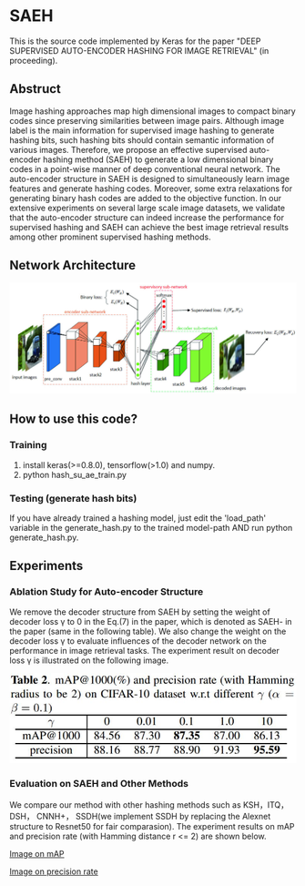 ﻿# SAEH

This is the source code implemented by Keras for the paper "DEEP SUPERVISED AUTO-ENCODER HASHING FOR IMAGE RETRIEVAL" (in proceeding).

## Abstruct
Image hashing approaches map high dimensional images to compact binary codes since preserving similarities between image pairs. Although image label is the main information for supervised image hashing to generate hashing bits, such hashing bits should contain semantic information of various images. Therefore, we propose an effective supervised auto-encoder hashing method (SAEH) to generate a low dimensional binary codes in a point-wise manner of deep conventional neural network. The auto-encoder structure in SAEH is designed to simultaneously learn image features and generate hashing codes. Moreover, some extra relaxations for
generating binary hash codes are added to the objective function.  In our extensive experiments on several large scale image datasets, we validate that the auto-encoder structure can indeed increase the performance for supervised hashing and SAEH can achieve the best image retrieval results among other prominent supervised hashing methods.


## Network Architecture
![Image on decoder loss](https://github.com/tangsanli5201/SAEH/blob/master/image/SAEH_architecture.jpg)

## How to use this code?
### Training
1. install keras(>=0.8.0), tensorflow(>1.0) and numpy.
2. python hash_su_ae_train.py


### Testing (generate hash bits)
If you have already trained a hashing model, just edit the 'load_path' variable in the generate_hash.py to the trained model-path AND run
python generate_hash.py.

## Experiments
### Ablation Study for Auto-encoder Structure
We remove the decoder structure from SAEH by setting the weight of decoder loss γ to 0 in the Eq.(7) in the paper, which is denoted as SAEH- in the paper (same in the following table). We also change the weight on the decoder loss γ to evaluate influences of the decoder network on the performance in image retrieval tasks. The experiment result on decoder loss γ is illustrated on the following image.

![Image on decoder loss](https://github.com/tangsanli5201/SAEH/blob/master/image/table2.JPG)


###  Evaluation on SAEH and Other Methods
We compare our method with other hashing methods such as KSH，ITQ，DSH， CNNH+， SSDH(we implement SSDH by replacing the Alexnet structure to Resnet50 for fair comparasion). The experiment results on mAP and precision rate (with Hamming distance r <= 2) are shown below.

[Image on mAP](https://github.com/tangsanli5201/SAEH/blob/master/image/UT-ZAP50K_pr.jpg)

[Image on precision rate](https://github.com/tangsanli5201/SAEH/blob/master/image/table2.JPG)
